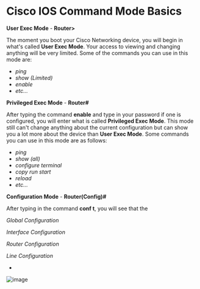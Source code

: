 # Cisco IOS Command Mode Basics

**User Exec Mode** - **Router>**

The moment you boot your Cisco Networking device, you will begin in what's called **User Exec Mode**. Your access to viewing and changing anything will be very limited. Some of the commands you can use in this mode are: 
 - *ping*
 - *show (Limited)*
 - *enable*
 - *etc...* 
 
 **Privileged Exec Mode** - **Router#**
 
After typing the command **enable** and type in your password if one is configured, you will enter what is called **Privileged Exec Mode**. This mode still can't change anything about the current configuration but can show you a lot more about the device than **User Exec Mode**. Some commands you can use in this mode are as follows:
  - *ping*
  - *show (all)*
  - *configure terminal*
  - *copy run start*
  - *reload*
  - *etc...*

**Configuration Mode** - **Router(Config)#**

After typing in the command **conf t**, you will see that the  

*Global Configuration* 

*Interface Configuration* 

*Router Configuration*

*Line Configuration*

*
 ![image](https://user-images.githubusercontent.com/83109592/130335827-ce3c1108-3758-47d5-8f4c-9d62551cf738.png)


